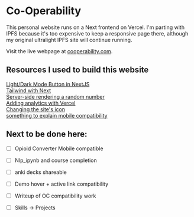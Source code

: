 # Co-Operability

This personal website runs on a Next frontend on Vercel. I'm parting with IPFS because it's too expensive to keep a responsive page there, although my original ultralight IPFS site will continue running.

Visit the live webpage at [cooperability.com](https://www.cooperability.com).

## Resources I used to build this website

[Light/Dark Mode Button in NextJS](https://www.youtube.com/watch?v=optD7ns4ISQ) \
[Tailwind with Next](https://nextjs.org/docs/app/building-your-application/styling/tailwind-css) \
[Server-side rendering a random number](https://auroratide.com/posts/server-side-rendering-a-random-number) \
[Adding analytics with Vercel](https://ahmadrosid.com/blog/vercel-analytics-tutorial) \
[Changing the site's icon](https://stackoverflow.com/questions/74353529/how-to-add-a-favicon-to-a-nextjs-app-structure-possible-hydration-issue) \
[something to explain mobile compatibility](https://en.wikipedia.org/wiki/Web_Compatibility_Test_for_Mobile_Browsers)


## Next to be done here:
- [ ] Opioid Converter Mobile compatible
- [ ] Nlp_ipynb and course completion
- [ ] anki decks shareable
- [ ] Demo hover + active link compatibility
- [ ] Writeup of OC compatibility work
- [ ] Skills -> Projects


